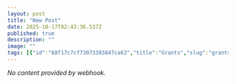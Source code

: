 ```yaml
---
layout: post
title: "New Post"
date: 2025-10-17T02:43:36.537Z
published: true
description: ""
image: ""
tags: [{"id":"68f17c7cf73073393847ca63","title":"Grants","slug":"grants"},{"id":"68f17c7cf73073393847ca64","title":"Public Safety","slug":"public-safety"},{"id":"68f17c7cf73073393847ca65","title":"Software","slug":"software"}]
---
```


*No content provided by webhook.*